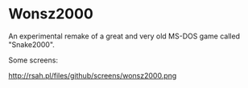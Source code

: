 Wonsz2000
=========

An experimental remake of a great and very old MS-DOS game called "Snake2000".



Some screens:

http://rsah.pl/files/github/screens/wonsz2000.png

